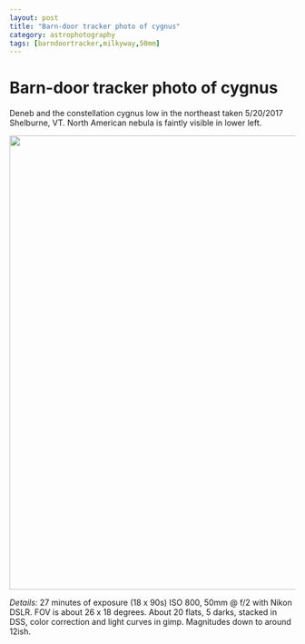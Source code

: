 ```yaml
---
layout: post
title: "Barn-door tracker photo of cygnus"
category: astrophotography 
tags: [barndoortracker,milkyway,50mm]
---
```


# Barn-door tracker photo of cygnus

Deneb and the constellation cygnus low in the northeast taken
5/20/2017 Shelburne, VT. North American nebula is faintly visible in
lower left.

<img src="{{ site.baseurl }}/images/deneb-50mm-noshift-blog.jpg" width="800">

*Details:* 27 minutes of exposure (18 x 90s) ISO 800, 50mm @ f/2 with
 Nikon DSLR. FOV is about 26 x 18 degrees. About 20 flats, 5 darks,
 stacked in DSS, color correction and light curves in gimp. Magnitudes
 down to around 12ish.


